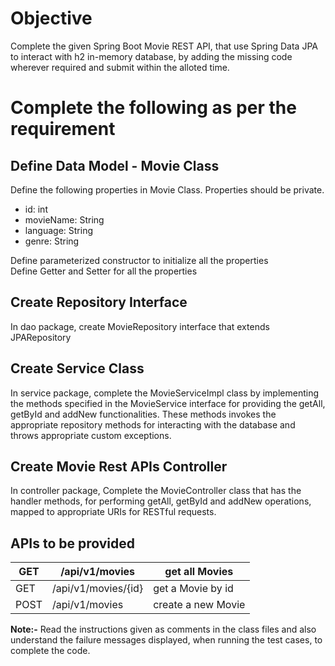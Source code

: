 # Objective
Complete the given Spring Boot Movie REST API, that use Spring Data JPA to interact with h2 in-memory database, by adding the missing code wherever required and submit within the alloted time.

# Complete the following as per the requirement
## Define Data Model - Movie Class  

Define the following properties in Movie Class. Properties should be private.
- id: int
- movieName: String
- language: String
- genre: String

Define parameterized constructor to initialize all the properties  
Define Getter and Setter for all the properties  

## Create Repository Interface  

In dao package, create MovieRepository interface that extends JPARepository  

## Create Service Class  

In service package, complete the MovieServiceImpl class by implementing the methods specified in the MovieService interface for providing the getAll, getById and addNew functionalities. These methods invokes the appropriate repository methods for interacting with the database and throws appropriate custom exceptions.   

## Create Movie Rest APIs Controller

In controller package, Complete the MovieController class that has the handler methods, for performing getAll, getById and addNew operations, mapped to appropriate URIs for RESTful requests.  

## APIs to be provided

| GET  	| /api/v1/movies      	| get all Movies     	|
|------	|------------------------	|-----------------------	|
| GET  	| /api/v1/movies/{id} 	| get a Movie by id 	|
| POST 	| /api/v1/movies      	| create a new Movie 	|   
  

**Note:-** Read the instructions given as comments in the class files and also understand the failure messages displayed, when running the test cases, to complete the code.   
